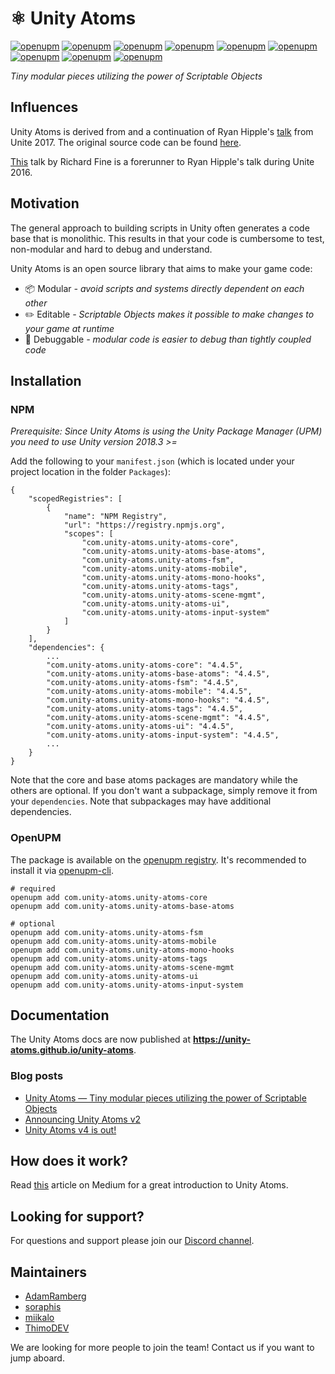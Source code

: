 # ⚛️ Unity Atoms

[![openupm](https://img.shields.io/npm/v/com.unity-atoms.unity-atoms-core?label=core&registry_uri=https://package.openupm.com)](https://openupm.com/packages/com.unity-atoms.unity-atoms-core/)
[![openupm](https://img.shields.io/npm/v/com.unity-atoms.unity-atoms-base-atoms?label=base-atoms&registry_uri=https://package.openupm.com)](https://openupm.com/packages/com.unity-atoms.unity-atoms-base-atoms/)
[![openupm](https://img.shields.io/npm/v/com.unity-atoms.unity-atoms-fsm?label=fsm&registry_uri=https://package.openupm.com)](https://openupm.com/packages/com.unity-atoms.unity-atoms-fsm/)
[![openupm](https://img.shields.io/npm/v/com.unity-atoms.unity-atoms-mobile?label=mobile&registry_uri=https://package.openupm.com)](https://openupm.com/packages/com.unity-atoms.unity-atoms-mobile/)
[![openupm](https://img.shields.io/npm/v/com.unity-atoms.unity-atoms-mono-hooks?label=mono-hooks&registry_uri=https://package.openupm.com)](https://openupm.com/packages/com.unity-atoms.unity-atoms-mono-hooks/)
[![openupm](https://img.shields.io/npm/v/com.unity-atoms.unity-atoms-tags?label=tags&registry_uri=https://package.openupm.com)](https://openupm.com/packages/com.unity-atoms.unity-atoms-tags/)
[![openupm](https://img.shields.io/npm/v/com.unity-atoms.unity-atoms-scene-mgmt?label=scene-mgmt&registry_uri=https://package.openupm.com)](https://openupm.com/packages/com.unity-atoms.unity-atoms-scene-mgmt/)
[![openupm](https://img.shields.io/npm/v/com.unity-atoms.unity-atoms-ui?label=ui&registry_uri=https://package.openupm.com)](https://openupm.com/packages/com.unity-atoms.unity-atoms-ui/)
[![openupm](https://img.shields.io/npm/v/com.unity-atoms.unity-atoms-input-system?label=input-system&registry_uri=https://package.openupm.com)](https://openupm.com/packages/com.unity-atoms.unity-atoms-input-system/)

_Tiny modular pieces utilizing the power of Scriptable Objects_

## Influences

Unity Atoms is derived from and a continuation of Ryan Hipple's [talk](https://www.youtube.com/watch?v=raQ3iHhE_Kk&t=2787s) from Unite 2017. The original source code can be found [here](https://github.com/roboryantron/Unite2017).

[This](https://www.youtube.com/watch?v=6vmRwLYWNRo&t=738s) talk by Richard Fine is a forerunner to Ryan Hipple's talk during Unite 2016.

## Motivation

The general approach to building scripts in Unity often generates a code base that is monolithic. This results in that your code is cumbersome to test, non-modular and hard to debug and understand.

Unity Atoms is an open source library that aims to make your game code:

-   📦 Modular _- avoid scripts and systems directly dependent on each other_
-   ✏️ Editable _- Scriptable Objects makes it possible to make changes to your game at runtime_
-   🐛 Debuggable _- modular code is easier to debug than tightly coupled code_

## Installation

### NPM

_Prerequisite: Since Unity Atoms is using the Unity Package Manager (UPM) you need to use Unity version 2018.3 >=_

Add the following to your `manifest.json` (which is located under your project location in the folder `Packages`):

```
{
    "scopedRegistries": [
        {
            "name": "NPM Registry",
            "url": "https://registry.npmjs.org",
            "scopes": [
                "com.unity-atoms.unity-atoms-core",
                "com.unity-atoms.unity-atoms-base-atoms",
                "com.unity-atoms.unity-atoms-fsm",
                "com.unity-atoms.unity-atoms-mobile",
                "com.unity-atoms.unity-atoms-mono-hooks",
                "com.unity-atoms.unity-atoms-tags",
                "com.unity-atoms.unity-atoms-scene-mgmt",
                "com.unity-atoms.unity-atoms-ui",
		        "com.unity-atoms.unity-atoms-input-system"
            ]
        }
    ],
    "dependencies": {
        ...
        "com.unity-atoms.unity-atoms-core": "4.4.5",
        "com.unity-atoms.unity-atoms-base-atoms": "4.4.5",
        "com.unity-atoms.unity-atoms-fsm": "4.4.5",
        "com.unity-atoms.unity-atoms-mobile": "4.4.5",
        "com.unity-atoms.unity-atoms-mono-hooks": "4.4.5",
        "com.unity-atoms.unity-atoms-tags": "4.4.5",
        "com.unity-atoms.unity-atoms-scene-mgmt": "4.4.5",
        "com.unity-atoms.unity-atoms-ui": "4.4.5",
	    "com.unity-atoms.unity-atoms-input-system": "4.4.5",
        ...
    }
}
```

Note that the core and base atoms packages are mandatory while the others are optional. If you don't want a subpackage, simply remove it from your `dependencies`.
Note that subpackages may have additional dependencies.

### OpenUPM

The package is available on the [openupm registry](https://openupm.com). It's recommended to install it via [openupm-cli](https://github.com/openupm/openupm-cli).

```
# required
openupm add com.unity-atoms.unity-atoms-core
openupm add com.unity-atoms.unity-atoms-base-atoms

# optional
openupm add com.unity-atoms.unity-atoms-fsm
openupm add com.unity-atoms.unity-atoms-mobile
openupm add com.unity-atoms.unity-atoms-mono-hooks
openupm add com.unity-atoms.unity-atoms-tags
openupm add com.unity-atoms.unity-atoms-scene-mgmt
openupm add com.unity-atoms.unity-atoms-ui
openupm add com.unity-atoms.unity-atoms-input-system
```

## Documentation

The Unity Atoms docs are now published at **https://unity-atoms.github.io/unity-atoms**.

### Blog posts

-   [Unity Atoms — Tiny modular pieces utilizing the power of Scriptable Objects](https://medium.com/@adamramberg/unity-atoms-tiny-modular-pieces-utilizing-the-power-of-scriptable-objects-e8add1b95201)
-   [Announcing Unity Atoms v2](https://medium.com/@adamramberg/announcing-unity-atoms-v2-1719ef3e587e)
-   [Unity Atoms v4 is out!](https://medium.com/@adamramberg/unity-atoms-v4-is-out-b15a37da49da)

## How does it work?

Read [this](https://medium.com/@adamramberg/unity-atoms-tiny-modular-pieces-utilizing-the-power-of-scriptable-objects-e8add1b95201) article on Medium for a great introduction to Unity Atoms.

## Looking for support?

For questions and support please join our [Discord channel](https://discord.gg/W4yd7E7).

## Maintainers

-   [AdamRamberg](https://github.com/AdamRamberg)
-   [soraphis](https://github.com/soraphis)
-   [miikalo](https://github.com/miikalo)
-   [ThimoDEV](https://github.com/ThimoDEV)

We are looking for more people to join the team! Contact us if you want to jump aboard.
